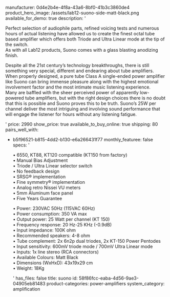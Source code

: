 manufacturer: 0d4e2b4e-4f8a-43a6-8bf0-41b3c3860de4
product_hero_image: /assets/lab12-suono-side-matt-black.png
available_for_demo: true
description: '<p>Perfect selection of audiophile parts, refined voicing tests and numerous hours of actual listening have allowed us to create the finest octal tube based amplifier which offers both Triode and Ultra Linear mode at the tip of the switch.<br>As with all Lab12 products, Suono comes with a glass blasting anodizing finish.&nbsp;&nbsp;</p><p>Despite all the 21st century’s technology breakthroughs, there is still something very special, different and endearing about tube amplifiers.<br>When properly designed, a pure tube Class A single-ended power amplifier like Suono can bring immense pleasure along with the highest emotional involvement factor and the most intimate music listening experience.<br>Many are baffled with the sheer perceived power of apparently low-powered tube amplifiers, but with the right design choices there is no doubt that this is possible and Suono proves this to be truth. Suono’s 25W per channel deliver the most intriguing and involving sound performance that will engage the listener for hours without any listening fatigue.&nbsp;&nbsp;</p>'
price: 2990
show_price: true
available_to_buy_online: true
shipping: 80
pairs_well_with:
  - b5f96521-b815-4dd2-b130-e6a266431f77
monthly_featuree: false
specs: '<p>• 6550, KT88, KT120 compatible (KT150 from factory)<br>• Manual Bias Adjustment<br>• Triode / Ultra Linear selector switch<br>• No feedback design<br>• SRSG® implementation<br>• Fine symmetry® implementation<br>• Analog retro Nissei VU meters<br>• 5mm Aluminum face panel<br>• Five Years Guarantee&nbsp;&nbsp;</p><p>• Power: 230VAC 50Hz (115VAC 60Hz)<br>• Power consumption: 350 VA max<br>• Output power: 25 Watt per channel (KT 150)<br>• Frequency response: 20 Hz-25 KHz (-0.9dB)<br>• Input impedance: 100K ohm<br>• Recommended speakers: 4-8 ohm<br>• Tube complement: 2x 6n2p dual triodes, 2x KT-150 Power Pentodes<br>• Input sensitivity: 600mV triode mode / 700mV Ultra Linear mode<br>• Inputs: 1x line stereo (RCA connectors)<br>• Available Colours: Matt Black<br>• Dimensions (WxHxD): 43x19x29 cm<br>• Weight: 18Kg&nbsp;&nbsp;</p>'
has_files: false
title: suono
id: 58f86fcc-eaba-4d56-9ae3-04905eb81483
product-categories: power-amplifiers
system_category: amplification
